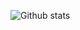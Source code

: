 ![Github stats](https://github-readme-stats.vercel.app/apinajinl&theme=jolly&show_icons=true&count_private=true)
